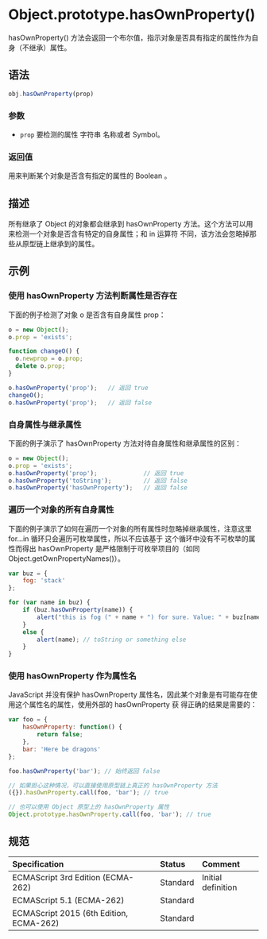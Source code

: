 # Object.prototype.hasOwnProperty()

hasOwnProperty() 方法会返回一个布尔值，指示对象是否具有指定的属性作为自身（不继承）属性。

## 语法

```javascript
obj.hasOwnProperty(prop)
```

### 参数

* `prop` 要检测的属性  字符串 名称或者 Symbol。

### 返回值

用来判断某个对象是否含有指定的属性的 Boolean 。

## 描述

所有继承了 Object 的对象都会继承到 hasOwnProperty 方法。这个方法可以用来检测一个对象是否含有特定的自身属性；和 in 运算符
不同，该方法会忽略掉那些从原型链上继承到的属性。

## 示例

### 使用 hasOwnProperty 方法判断属性是否存在

下面的例子检测了对象 o 是否含有自身属性 prop：

```javascript
o = new Object();
o.prop = 'exists';

function changeO() {
  o.newprop = o.prop;
  delete o.prop;
}

o.hasOwnProperty('prop');   // 返回 true
changeO();
o.hasOwnProperty('prop');   // 返回 false
```

### 自身属性与继承属性

下面的例子演示了 hasOwnProperty 方法对待自身属性和继承属性的区别：
```javascript
o = new Object();
o.prop = 'exists';
o.hasOwnProperty('prop');             // 返回 true
o.hasOwnProperty('toString');         // 返回 false
o.hasOwnProperty('hasOwnProperty');   // 返回 false
```

### 遍历一个对象的所有自身属性

下面的例子演示了如何在遍历一个对象的所有属性时忽略掉继承属性，注意这里 for...in  循环只会遍历可枚举属性，所以不应该基于
这个循环中没有不可枚举的属性而得出 hasOwnProperty 是严格限制于可枚举项目的（如同 Object.getOwnPropertyNames()）。

```javascript
var buz = {
    fog: 'stack'
};

for (var name in buz) {
    if (buz.hasOwnProperty(name)) {
        alert("this is fog (" + name + ") for sure. Value: " + buz[name]);
    }
    else {
        alert(name); // toString or something else
    }
}
```

### 使用 hasOwnProperty 作为属性名

JavaScript 并没有保护 hasOwnProperty 属性名，因此某个对象是有可能存在使用这个属性名的属性，使用外部的 hasOwnProperty 获
得正确的结果是需要的：

```javascript
var foo = {
    hasOwnProperty: function() {
        return false;
    },
    bar: 'Here be dragons'
};

foo.hasOwnProperty('bar'); // 始终返回 false

// 如果担心这种情况，可以直接使用原型链上真正的 hasOwnProperty 方法
({}).hasOwnProperty.call(foo, 'bar'); // true

// 也可以使用 Object 原型上的 hasOwnProperty 属性
Object.prototype.hasOwnProperty.call(foo, 'bar'); // true
```

## 规范

| Specification                           | Status   | Comment            |
|:----------------------------------------|:---------|:-------------------|
| ECMAScript 3rd Edition (ECMA-262)       | Standard | Initial definition |
| ECMAScript 5.1 (ECMA-262)               | Standard |                    |
| ECMAScript 2015 (6th Edition, ECMA-262) | Standard |                    |